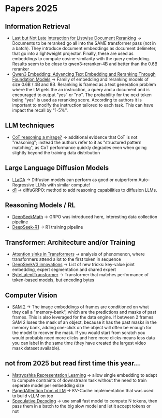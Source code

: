 # Papers 2025

## Information Retrieval
- [Last but Not Late Interaction for Listwise Document Reranking](https://arxiv.org/abs/2509.25085) -> Documents to be reranked go all into the SAME transformer pass (not in a batch). They introduce document embeddings as document delimeter, that go into a lightweight projector. Finally, these are used as embeddings to compute cosine-similarity with the query embedding. Results seem to be close to qwen3-reranker-4B and better than the 0.6B reranker
- [Qwen3 Embedding: Advancing Text Embedding and Reranking Through Foundation Models](https://arxiv.org/abs/2506.05176) -> Family of embedding and reranking models of size 0.6B / 4B and 8B. Reranking is framed as a text generation problem where the LM gets the an instruction, a query and a document and is encouraged to output "yes" or "no". The probability for the next token being "yes" is used as reranking score. According to authors it is important to modify the instruction tailored to each task. This can have impact the recall by "1-5%".

## LLM techniques
- [CoT reasoning a mirage?](https://arxiv.org/abs/2508.01191) -> additional evidence that CoT is not "reasoning"; instead the authors refer to it as "structured pattern matching", as CoT performance quickly degrades even when going slightly beyond the training data distribution

## Large Language Diffusion Models
- [LLaDA](https://arxiv.org/abs/2502.09992) -> Diffusion models can perform as good or outperform Auto-Regressive LLMs with similar compute!
- [d1](https://arxiv.org/abs/2504.12216) -> diffuGRPO: method to add reasoning capabilities to diffusion LLMs. 

## Reasoning Models / RL
- [DeepSeekMath](https://arxiv.org/abs/2402.03300) -> GRPO was introduced here, interesting data collection pipeline
- [DeepSeek-R1](https://arxiv.org/abs/2501.12948) -> R1 training pipeline

## Transformer: Architecture and/or Training
- [Attention sinks in Transformers](https://arxiv.org/abs/2504.02732) -> analysis of phenomenon, where transformers attend a lot to the first token in sequence
- [DeepSeekV3 innovations](https://arxiv.org/pdf/2503.11486) -> List of new tricks: key-value joint embedding, expert segmentation and shared expert
- [ByteLatentTransformer](https://arxiv.org/abs/2412.09871) -> Transformer that matches performance of token-based models, but encoding bytes

## Computer Vision
- [SAM 2](https://arxiv.org/abs/2408.00714) -> The image embeddings of frames are conditioned on what they call a "memory-bank", which are the predictions and masks of past frames. This is also leveraged for the data engine. If between 2 frames SAM 2 loses the mask of an object, because it has the past masks in the memory bank, adding one-click on the object will often be enough for the model to recover the mask. If you would start from scratch you would probably need more clicks and here more clicks means less data you can label in the same time (they have created the largest video mask dataset available). 

## not from 2025 but read first time this year...
- [Matryoshka Representation Learning](https://arxiv.org/pdf/2205.13147) -> allow single embedding to adapt to compute contraints of downstream task without the need to train seperate model per embedding size
- [PagedAttention from vLLM](https://arxiv.org/abs/2309.06180) -> KV-Cache implementation that was used to build vLLM on top
- [Speculative Decoding](https://arxiv.org/abs/2211.17192) -> use small fast model to compute N tokens, then pass them in a batch to the big slow model and let it accept tokens or not
